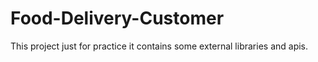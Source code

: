 # Food-Delivery-Customer
This project just for practice it contains some external libraries and apis.
